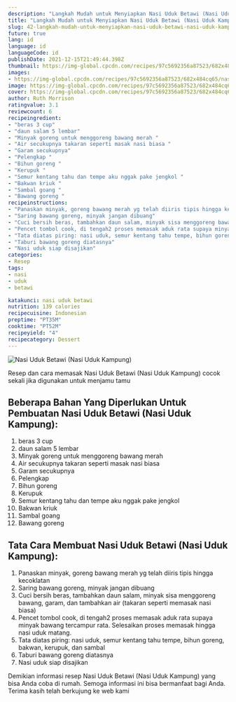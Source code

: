 ```yaml
---
description: "Langkah Mudah untuk Menyiapkan Nasi Uduk Betawi (Nasi Uduk Kampung), Enak"
title: "Langkah Mudah untuk Menyiapkan Nasi Uduk Betawi (Nasi Uduk Kampung), Enak"
slug: 42-langkah-mudah-untuk-menyiapkan-nasi-uduk-betawi-nasi-uduk-kampung-enak
future: true
lang: id
language: id
languageCode: id
publishDate: 2021-12-15T21:49:44.398Z 
thumbnail: https://img-global.cpcdn.com/recipes/97c5692356a87523/682x484cq65/nasi-uduk-betawi-nasi-uduk-kampung-foto-resep-utama.png
images:
- https://img-global.cpcdn.com/recipes/97c5692356a87523/682x484cq65/nasi-uduk-betawi-nasi-uduk-kampung-foto-resep-utama.png
image: https://img-global.cpcdn.com/recipes/97c5692356a87523/682x484cq65/nasi-uduk-betawi-nasi-uduk-kampung-foto-resep-utama.png
cover: https://img-global.cpcdn.com/recipes/97c5692356a87523/682x484cq65/nasi-uduk-betawi-nasi-uduk-kampung-foto-resep-utama.png
author: Ruth Morrison
ratingvalue: 3.1
reviewcount: 6
recipeingredient:
- "beras 3 cup"
- "daun salam 5 lembar"
- "Minyak goreng untuk menggoreng bawang merah "
- "Air secukupnya takaran seperti masak nasi biasa "
- "Garam secukupnya"
- "Pelengkap "
- "Bihun goreng "
- "Kerupuk "
- "Semur kentang tahu dan tempe aku nggak pake jengkol "
- "Bakwan kriuk "
- "Sambal goang "
- "Bawang goreng "
recipeinstructions:
- "Panaskan minyak, goreng bawang merah yg telah diiris tipis hingga kecoklatan"
- "Saring bawang goreng, minyak jangan dibuang"
- "Cuci bersih beras, tambahkan daun salam, minyak sisa menggoreng bawang, garam, dan tambahkan air (takaran seperti memasak nasi biasa)"
- "Pencet tombol cook, di tengah2 proses memasak aduk rata supaya minyak bawang tercampur rata. Selesaikan proses memasak hingga nasi uduk matang."
- "Tata diatas piring: nasi uduk, semur kentang tahu tempe, bihun goreng, bakwan, kerupuk, dan sambal"
- "Taburi bawang goreng diatasnya"
- "Nasi uduk siap disajikan"
categories:
- Resep
tags:
- nasi
- uduk
- betawi

katakunci: nasi uduk betawi 
nutrition: 139 calories
recipecuisine: Indonesian
preptime: "PT35M"
cooktime: "PT52M"
recipeyield: "4"
recipecategory: Dessert
---
```



![Nasi Uduk Betawi (Nasi Uduk Kampung)](https://img-global.cpcdn.com/recipes/97c5692356a87523/682x484cq65/nasi-uduk-betawi-nasi-uduk-kampung-foto-resep-utama.png)

Resep dan cara memasak  Nasi Uduk Betawi (Nasi Uduk Kampung) cocok sekali jika digunakan untuk menjamu tamu

<!--inarticleads1-->

## Beberapa Bahan Yang Diperlukan Untuk Pembuatan Nasi Uduk Betawi (Nasi Uduk Kampung):

1. beras 3 cup
1. daun salam 5 lembar
1. Minyak goreng untuk menggoreng bawang merah 
1. Air secukupnya takaran seperti masak nasi biasa 
1. Garam secukupnya
1. Pelengkap 
1. Bihun goreng 
1. Kerupuk 
1. Semur kentang tahu dan tempe aku nggak pake jengkol 
1. Bakwan kriuk 
1. Sambal goang 
1. Bawang goreng 



<!--inarticleads2-->

## Tata Cara Membuat Nasi Uduk Betawi (Nasi Uduk Kampung):

1. Panaskan minyak, goreng bawang merah yg telah diiris tipis hingga kecoklatan
1. Saring bawang goreng, minyak jangan dibuang
1. Cuci bersih beras, tambahkan daun salam, minyak sisa menggoreng bawang, garam, dan tambahkan air (takaran seperti memasak nasi biasa)
1. Pencet tombol cook, di tengah2 proses memasak aduk rata supaya minyak bawang tercampur rata. Selesaikan proses memasak hingga nasi uduk matang.
1. Tata diatas piring: nasi uduk, semur kentang tahu tempe, bihun goreng, bakwan, kerupuk, dan sambal
1. Taburi bawang goreng diatasnya
1. Nasi uduk siap disajikan




Demikian informasi  resep Nasi Uduk Betawi (Nasi Uduk Kampung)   yang bisa Anda coba di rumah. Semoga informasi ini bisa bermanfaat bagi Anda. Terima kasih telah berkujung ke web kami

